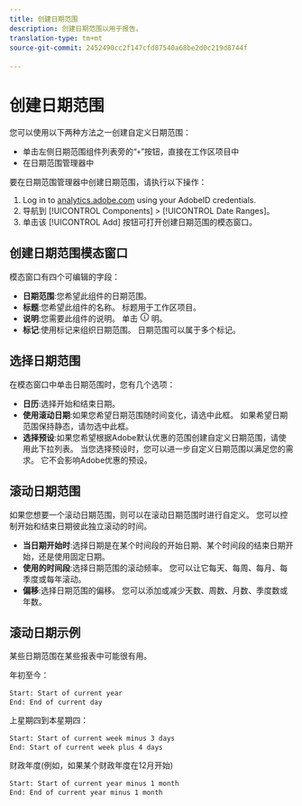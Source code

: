 ```yaml
---
title: 创建日期范围
description: 创建日期范围以用于报告。
translation-type: tm+mt
source-git-commit: 2452490cc2f147cfd87540a68be2d0c219d8744f

---
```



# 创建日期范围

您可以使用以下两种方法之一创建自定义日期范围：

* 单击左侧日期范围组件列表旁的“`+`”按钮，直接在工作区项目中
* 在日期范围管理器中

要在日期范围管理器中创建日期范围，请执行以下操作：

1. Log in to [analytics.adobe.com](https://analytics.adobe.com) using your AdobeID credentials.
1. 导航到 [!UICONTROL Components] > [!UICONTROL Date Ranges]。
1. 单击该 [!UICONTROL Add] 按钮可打开创建日期范围的模态窗口。

## 创建日期范围模态窗口

模态窗口有四个可编辑的字段：

* **日期范围**:您希望此组件的日期范围。
* **标题**:您希望此组件的名称。 标题用于工作区项目。
* **说明**:您需要此组件的说明。 单击 ![i图标时将显示说](../assets/i.png) 明。
* **标记**:使用标记来组织日期范围。 日期范围可以属于多个标记。

## 选择日期范围

在模态窗口中单击日期范围时，您有几个选项：

* **日历**:选择开始和结束日期。
* **使用滚动日期**:如果您希望日期范围随时间变化，请选中此框。 如果希望日期范围保持静态，请勿选中此框。
* **选择预设**:如果您希望根据Adobe默认优惠的范围创建自定义日期范围，请使用此下拉列表。 当您选择预设时，您可以进一步自定义日期范围以满足您的需求。 它不会影响Adobe优惠的预设。

## 滚动日期范围

如果您想要一个滚动日期范围，则可以在滚动日期范围时进行自定义。 您可以控制开始和结束日期彼此独立滚动的时间。

* **当日期开始时**:选择日期是在某个时间段的开始日期、某个时间段的结束日期开始，还是使用固定日期。
* **使用的时间段**:选择日期范围的滚动频率。 您可以让它每天、每周、每月、每季度或每年滚动。
* **偏移**:选择日期范围的偏移。 您可以添加或减少天数、周数、月数、季度数或年数。

## 滚动日期示例

某些日期范围在某些报表中可能很有用。

年初至今：

```text
Start: Start of current year
End: End of current day
```

上星期四到本星期四：

```text
Start: Start of current week minus 3 days
End: Start of current week plus 4 days
```

财政年度(例如，如果某个财政年度在12月开始)

```text
Start: Start of current year minus 1 month
End: End of current year minus 1 month
```
